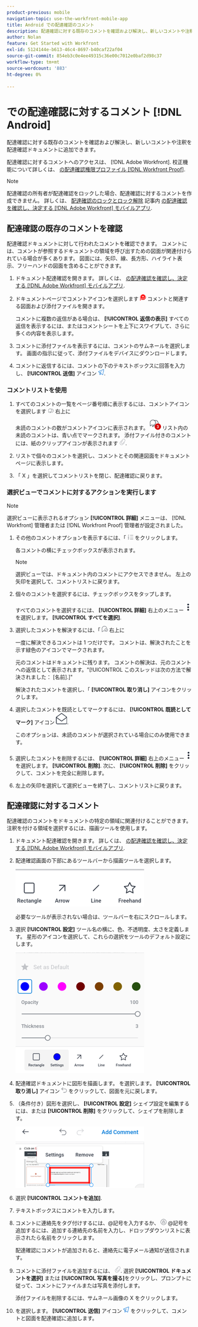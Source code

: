 ```yaml
---
product-previous: mobile
navigation-topic: use-the-workfront-mobile-app
title: Android での配達確認のコメント
description: 配達確認に対する既存のコメントを確認および解決し、新しいコメントや注釈を配達確認ドキュメントに追加できます。
author: Nolan
feature: Get Started with Workfront
exl-id: 5124144e-b613-46c4-8697-b40caf22af04
source-git-commit: 854eb3c0e4ee49315c36e00c7012e0baf2d98c37
workflow-type: tm+mt
source-wordcount: '883'
ht-degree: 0%

---
```


# での配達確認に対するコメント [!DNL Android]

配達確認に対する既存のコメントを確認および解決し、新しいコメントや注釈を配達確認ドキュメントに追加できます。

配達確認に対するコメントへのアクセスは、 [!DNL Adobe Workfront]. 校正機能について詳しくは、 [の配達確認権限プロファイル [!DNL Workfront Proof]](../../../workfront-proof/wp-acct-admin/account-settings/proof-perm-profiles-in-wp.md).

>[!NOTE]
>
>配達確認の所有者が配達確認をロックした場合、配達確認に対するコメントを作成できません。 詳しくは、 [配達確認のロックとロック解除](../../../workfront-basics/mobile-apps/using-the-workfront-mobile-app/work-with-proofs-in-mobile-app.md#lock) 記事内 [の配達確認を確認し、決定する [!DNL Adobe Workfront] モバイルアプリ](../../../workfront-basics/mobile-apps/using-the-workfront-mobile-app/work-with-proofs-in-mobile-app.md).

## 配達確認の既存のコメントを確認

配達確認ドキュメントに対して行われたコメントを確認できます。 コメントには、コメントが参照するドキュメントの領域を呼び出すための図面が関連付けられている場合が多くあります。 図面には、矢印、線、長方形、ハイライト表示、フリーハンドの図面を含めることができます。

1. ドキュメント配達確認を開きます。 詳しくは、 [の配達確認を確認し、決定する [!DNL Adobe Workfront] モバイルアプリ](../../../workfront-basics/mobile-apps/using-the-workfront-mobile-app/work-with-proofs-in-mobile-app.md).
1. ドキュメントページでコメントアイコンを選択します ![ドキュメントのコメントアイコン](assets/mobile-comment-icon-on-proofdoc-30x34.png) コメントと関連する図面および添付ファイルを開きます。

   コメントに複数の返信がある場合は、 **[!UICONTROL 返信の表示]** すべての返信を表示するには、またはコメントシートを上下にスワイプして、さらに多くの内容を表示します。

1. コメントに添付ファイルを表示するには、コメントのサムネールを選択します。 画面の指示に従って、添付ファイルをデバイスにダウンロードします。
1. コメントに返信するには、コメントの下のテキストボックスに回答を入力し、 **[!UICONTROL 送信]** アイコン ![送信アイコン](assets/mobile-send-icon-25x26.png).

### コメントリストを使用

1. すべてのコメントの一覧をページ番号順に表示するには、コメントアイコンを選択します ![コメントアイコン](assets/mobile-comment-icon-30x25.png) 右上に

   未読のコメントの数がコメントアイコンに表示されます。 ![未読のコメント数](assets/mobile-unread-comments-icon-30x27.png) リスト内の未読のコメントは、青い点でマークされます。 添付ファイル付きのコメントには、紙のクリップアイコンが表示されます ![[!UICONTROL 添付ファイル] アイコン](assets/mobile-paper-clip-icon.png).

1. リストで個々のコメントを選択し、コメントとその関連図面をドキュメントページに表示します。
1. 「 X 」を選択してコメントリストを閉じ、配達確認に戻ります。

### 選択ビューでコメントに対するアクションを実行します

>[!NOTE]
>
>選択ビューに表示されるオプション **[!UICONTROL 詳細]** メニューは、 [!DNL Workfront] 管理者または [!DNL Workfront Proof] 管理者が設定されました。

1. その他のコメントオプションを表示するには、「 ![[!UICONTROL コメントのリスト] アイコン](assets/mobile-listofcommentsicon-30x27.png) をクリックします。

   各コメントの横にチェックボックスが表示されます。

   >[!NOTE]
   >
   >選択ビューでは、ドキュメント内のコメントにアクセスできません。 左上の矢印を選択して、コメントリストに戻ります。

1. 個々のコメントを選択するには、チェックボックスをタップします。

   すべてのコメントを選択するには、 **[!UICONTROL 詳細]** 右上のメニュー ![その他のメニュー](assets/mobile-verticalmoremenu-20x33.png) を選択します。 **[!UICONTROL すべてを選択]**.

1. 選択したコメントを解決するには、「 ![[!UICONTROL コメントを解決] アイコン](assets/mobile-resolvecomment-icon-30x30.png) 右上に

   一度に解決できるコメントは 1 つだけです。 コメントは、解決されたことを示す緑色のアイコンでマークされます。

   元のコメントはドキュメントに残ります。 コメントの解決は、元のコメントへの返信として表示されます。&quot;[!UICONTROL このスレッドは次の方法で解決されました： [名前].]&quot;

   解決されたコメントを選択し、「 **[!UICONTROL 取り消し]** アイコンをクリックします。

1. 選択したコメントを既読としてマークするには、 **[!UICONTROL 既読としてマーク]** アイコン ![既読としてマーク](assets/mobile-markread-icon-30x31.png).

   このオプションは、未読のコメントが選択されている場合にのみ使用できます。

1. 選択したコメントを削除するには、 **[!UICONTROL 詳細]** 右上のメニュー ![その他のメニュー](assets/mobile-verticalmoremenu-20x33.png) を選択します。 **[!UICONTROL 削除]**. 次に、 **[!UICONTROL 削除]** をクリックして、コメントを完全に削除します。
1. 左上の矢印を選択して選択ビューを終了し、コメントリストに戻ります。

## 配達確認に対するコメント

配達確認のコメントをドキュメントの特定の領域に関連付けることができます。 注釈を付ける領域を選択するには、描画ツールを使用します。

1. ドキュメント配達確認を開きます。 詳しくは、 [の配達確認を確認し、決定する [!DNL Adobe Workfront] モバイルアプリ](../../../workfront-basics/mobile-apps/using-the-workfront-mobile-app/work-with-proofs-in-mobile-app.md).
1. 配達確認画面の下部にあるツールバーから描画ツールを選択します。

   ![コメントの配達確認ツールバー](assets/android-proof-comment-toolbar-350x102.png)

   必要なツールが表示されない場合は、ツールバーを右にスクロールします。

1. 選択 **[!UICONTROL 設定]** ツール名の横に、色、不透明度、太さを定義します。 星形のアイコンを選択して、これらの選択をツールのデフォルト設定にします。

   ![描画ツールの設定](assets/android-drawingtoolsettings-350x328.png)

1. 配達確認ドキュメントに図形を描画します。 を選択します。 **[!UICONTROL 取り消し]** アイコン ![取り消し](assets/android-undo-icon-30x31.png) をクリックして、図面を元に戻します。
1. （条件付き）図形を選択し、 **[!UICONTROL 設定]** シェイプ設定を編集するには、または **[!UICONTROL 削除]** をクリックして、シェイプを削除します。

   ![描画メニュー](assets/android-drawing-settingsremove-350x166.png)

1. 選択 **[!UICONTROL コメントを追加]**.
1. テキストボックスにコメントを入力します。
1. コメントに連絡先をタグ付けするには、@記号を入力するか、 ![[!UICONTROL 連絡先のタグ付け]](assets/mobile-tag-user-icon.png) @記号を追加するには、追加する連絡先の名前を入力し、ドロップダウンリストに表示されたら名前をクリックします。

   配達確認にコメントが追加されると、連絡先に電子メール通知が送信されます。

1. コメントに添付ファイルを追加するには、 ![[!UICONTROL 添付ファイル] アイコン](assets/mobile-paper-clip-icon.png). 選択 **[!UICONTROL ドキュメントを選択]** または **[!UICONTROL 写真を撮る]**&#x200B;をクリックし、プロンプトに従って、コメントにファイルまたは写真を添付します。

   添付ファイルを削除するには、サムネール画像の X をクリックします。

1. を選択します。 **[!UICONTROL 送信]** アイコン ![送信アイコン](assets/mobile-send-icon-25x26.png) をクリックして、コメントと図面を配達確認に追加します。
